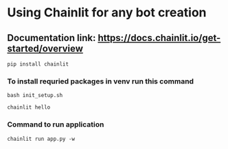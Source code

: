 # Using Chainlit for any bot creation


## Documentation link: https://docs.chainlit.io/get-started/overview

```
pip install chainlit

```

### To install requried packages in venv run this command

```
bash init_setup.sh 

```

```
chainlit hello

```

### Command to run application
```
chainlit run app.py -w

```